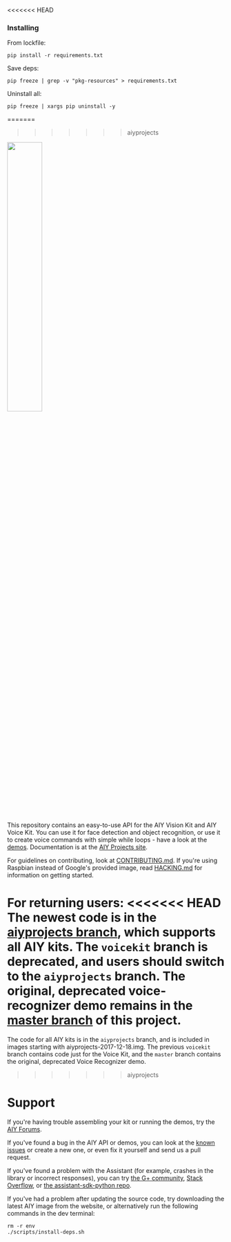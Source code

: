 <<<<<<< HEAD
### Installing

From lockfile:

```
pip install -r requirements.txt
```

Save deps:

```
pip freeze | grep -v "pkg-resources" > requirements.txt
```

Uninstall all:

```
pip freeze | xargs pip uninstall -y
```

=======
>>>>>>> aiyprojects
<img src="https://aiyprojects.withgoogle.com/static/images/icons/aiy-circular-logo.svg" width="40%">

This repository contains an easy-to-use API for the AIY Vision Kit and
AIY Voice Kit.
You can use it for face detection and object recognition, or use it to create
voice commands with simple while loops - have a look at the
[demos](https://github.com/google/aiyprojects-raspbian/tree/aiyprojects/src/examples).
Documentation is at the [AIY Projects site](https://aiyprojects.withgoogle.com).

For guidelines on contributing, look at [CONTRIBUTING.md](CONTRIBUTING.md).
If you're using Raspbian instead of Google's provided image, read
[HACKING.md](HACKING.md) for information on getting started.

For returning users:
<<<<<<< HEAD
The newest code is in the
[aiyprojects
branch](https://github.com/google/aiyprojects-raspbian/tree/aiyprojects), which
supports all AIY kits.
The `voicekit` branch is deprecated, and users should switch to the
`aiyprojects` branch.
The original, deprecated voice-recognizer demo remains in the [master
branch](https://github.com/google/aiyprojects-raspbian/tree/master) of this
project.
=======
The code for all AIY kits is in the `aiyprojects` branch, and is included in
images starting with aiyprojects-2017-12-18.img. The previous `voicekit` branch
contains code just for the Voice Kit, and the `master` branch contains the
original, deprecated Voice Recognizer demo.
>>>>>>> aiyprojects

# Support

If you're having trouble assembling your kit or running the demos,
try the [AIY Forums](https://www.raspberrypi.org/forums/viewforum.php?f=114).

If you've found a bug in the AIY API or demos, you can look at the
[known issues](https://github.com/google/aiyprojects-raspbian/issues) or create
a new one, or even fix it yourself and send us a pull request.

If you've found a problem with the Assistant (for example, crashes in the
library or incorrect responses), you can try
[the G+ community](https://plus.google.com/communities/117537996116836200696),
[Stack Overflow](https://stackoverflow.com/questions/tagged/google-assistant-sdk),
or [the assistant-sdk-python repo](https://github.com/googlesamples/assistant-sdk-python/).

If you've had a problem after updating the source code, try downloading the
latest AIY image from the website, or alternatively run the following commands
in the dev terminal:

```
rm -r env
./scripts/install-deps.sh
```
